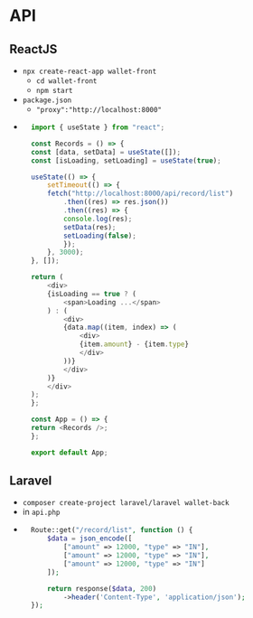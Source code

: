# API
## ReactJS
- `npx create-react-app wallet-front`
    - `cd wallet-front`
    - `npm start`
- `package.json`
    - `"proxy":"http://localhost:8000"`
- ~~~js
    import { useState } from "react";

    const Records = () => {
    const [data, setData] = useState([]);
    const [isLoading, setLoading] = useState(true);

    useState(() => {
        setTimeout(() => {
        fetch("http://localhost:8000/api/record/list")
            .then((res) => res.json())
            .then((res) => {
            console.log(res);
            setData(res);
            setLoading(false);
            });
        }, 3000);
    }, []);

    return (
        <div>
        {isLoading == true ? (
            <span>Loading ...</span>
        ) : (
            <div>
            {data.map((item, index) => (
                <div>
                {item.amount} - {item.type}
                </div>
            ))}
            </div>
        )}
        </div>
    );
    };

    const App = () => {
    return <Records />;
    };

    export default App;
  ~~~
## Laravel
- `composer create-project laravel/laravel wallet-back`
- in `api.php`
- ~~~php
    Route::get("/record/list", function () {
        $data = json_encode([
            ["amount" => 12000, "type" => "IN"],
            ["amount" => 12000, "type" => "IN"],
            ["amount" => 12000, "type" => "IN"]
        ]);

        return response($data, 200)
            ->header('Content-Type', 'application/json');
    });
  ~~~